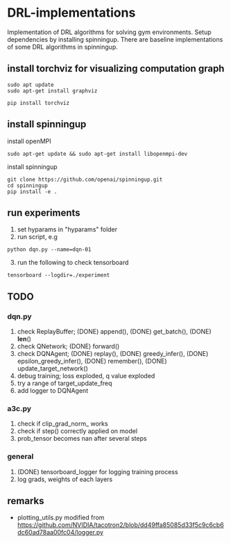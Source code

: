 # DRL-implementations
Implementation of DRL algorithms for solving gym environments. Setup dependencies by installing spinningup. There are baseline implementations of some DRL algorithms in spinningup. 


## install torchviz for visualizing computation graph
```
sudo apt update
sudo apt-get install graphviz

pip install torchviz
```


## install spinningup
install openMPI
```
sudo apt-get update && sudo apt-get install libopenmpi-dev
```
install spinningup
```
git clone https://github.com/openai/spinningup.git
cd spinningup
pip install -e .
```


## run experiments
1. set hyparams in "hyparams" folder
2. run script, e.g
```
python dqn.py --name=dqn-01
```
3. run the following to check tensorboard
```
tensorboard --logdir=./experiment
```


## TODO
### dqn.py
1. check ReplayBuffer; (DONE) append(), (DONE) get_batch(), (DONE) __len__()
2. check QNetwork; (DONE) forward()
3. check DQNAgent; (DONE) replay(), (DONE) greedy_infer(), (DONE) epsilon_greedy_infer(), (DONE) remember(), (DONE) update_target_network()
4. debug training; loss exploded, q value exploded
5. try a range of target_update_freq
6. add logger to DQNAgent


### a3c.py
1. check if clip_grad_norm_ works 
2. check if step() correctly applied on model
3. prob_tensor becomes nan after several steps


### general
1. (DONE) tensorboard_logger for logging training process
2. log grads, weights of each layers


## remarks
- plotting_utils.py modified from https://github.com/NVIDIA/tacotron2/blob/dd49ffa85085d33f5c9c6cb6dc60ad78aa00fc04/logger.py
